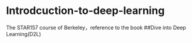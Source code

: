 # Introdcuction-to-deep-learning
The STAR157 course of Berkeley，reference to the book ##Dive into Deep Learning(D2L)
